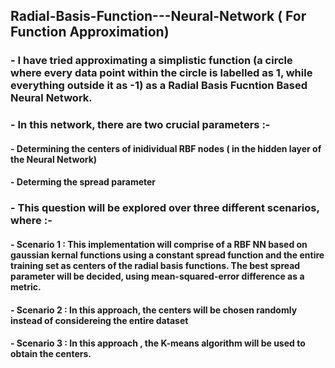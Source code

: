 ## Radial-Basis-Function---Neural-Network ( For Function Approximation) 
### - I have tried approximating a simplistic function (a circle where every data point within the circle is labelled as 1, while everything outside it as -1) as a Radial Basis Fucntion Based Neural Network.
### - In this network, there are two crucial parameters :-
####  - Determining the centers of inidividual RBF nodes ( in the hidden layer of the Neural Network)
####  - Determing the spread parameter
### - This question will be explored over three different scenarios, where :-
####  - Scenario 1 : This implementation will comprise of a RBF NN based on gaussian kernal functions using a constant spread function and the entire training set as centers of the radial basis functions. The best spread parameter will be decided, using mean-squared-error difference as a metric.
####  - Scenario 2 : In this approach, the centers will be chosen randomly instead of considereing the entire dataset
####  - Scenario 3 : In this approach , the K-means algorithm will be used to obtain the centers.

